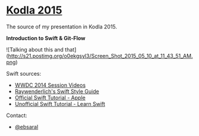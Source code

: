 # [Kodla 2015](http://www.kodla.co)

The source of my presentation in Kodla 2015.

**Introduction to Swift & Git-Flow**

![Talking about this and that]
(http://s21.postimg.org/o0ekgsyl3/Screen_Shot_2015_05_10_at_11_43_51_AM.png)

Swift sources:
- [WWDC 2014 Session Videos](https://developer.apple.com/videos/wwdc/2014/)
- [Raywenderlich's Swift Style Guide](https://github.com/raywenderlich/swift-style-guide)
- [Official Swift Tutorial - Apple](https://developer.apple.com/library/ios/documentation/Swift/Conceptual/Swift_Programming_Language/GuidedTour.html)
- [Unofficial Swift Tutorial - Learn Swift](http://www.learnswift.tips/)

Contact:
- [@ebsaral](http://www.twitter.com/ebsaral)
